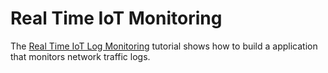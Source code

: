 # Real Time IoT Monitoring

The [Real Time IoT Log Monitoring](https://vmware-tanzu.github.io/streaming-runtimes/samples/iot-monitoring/iot-monitoring/) tutorial shows how to build a application that monitors network traffic logs.
